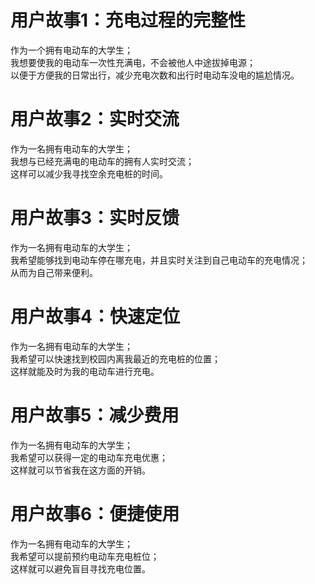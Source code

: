 # 用户故事1：充电过程的完整性
作为一个拥有电动车的大学生；  
我想要使我的电动车一次性充满电，不会被他人中途拔掉电源；  
以便于方便我的日常出行，减少充电次数和出行时电动车没电的尴尬情况。

# 用户故事2：实时交流
作为一名拥有电动车的大学生；  
我想与已经充满电的电动车的拥有人实时交流；  
这样可以减少我寻找空余充电桩的时间。

# 用户故事3：实时反馈
作为一名拥有电动车的大学生；  
我希望能够找到电动车停在哪充电，并且实时关注到自己电动车的充电情况；  
从而为自己带来便利。

# 用户故事4：快速定位
作为一名拥有电动车的大学生；  
我希望可以快速找到校园内离我最近的充电桩的位置；  
这样就能及时为我的电动车进行充电。

# 用户故事5：减少费用
作为一名拥有电动车的大学生；  
我希望可以获得一定的电动车充电优惠；  
这样就可以节省我在这方面的开销。

# 用户故事6：便捷使用
作为一名拥有电动车的大学生；  
我希望可以提前预约电动车充电桩位；  
这样就可以避免盲目寻找充电位置。

